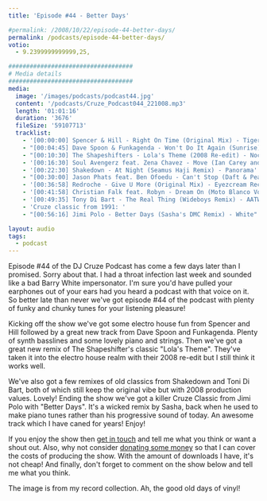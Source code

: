 ```yaml
---
title: 'Episode #44 - Better Days'

#permalink: /2008/10/22/episode-44-better-days/
permalink: /podcasts/episode-44-better-days/
votio:
  - 9.2399999999999,25,

###################################
# Media details
###################################
media:
  image: '/images/podcasts/podcast44.jpg'
  content: '/podcasts/Cruze_Podcast044_221008.mp3'
  length: '01:01:16'
  duration: '3676'
  fileSize: '59107713'
  tracklist:
    - '[00:00:00] Spencer & Hill - Right On Time (Original Mix) - Tiger Records'
    - "[00:04:45] Dave Spoon & Funkagenda - Won't Do It Again (Sunrise) - Big Love Records"
    - "[00:10:30] The Shapeshifters - Lola's Theme (2008 Re-edit) - Nocturnal Groove"
    - '[00:16:30] Soul Avengerz feat. Zena Chavez - Move (Ian Carey and Brad Holland Mix) - GFAB Records'
    - '[00:22:30] Shakedown - At Night (Seamus Haji Remix) - Panorama'
    - "[00:30:00] Jason Phats feat. Ben Ofoedu - Can't Stop (Daft & Pearson Mix) - Data"
    - '[00:36:58] Redroche - Give U More (Original Mix) - Eyezcream Recordings'
    - '[00:41:58] Christian Falk feat. Robyn - Dream On (Moto Blanco Vocal Mix) - Data'
    - '[00:49:35] Tony Di Bart - The Real Thing (Wideboys Remix) - AATW'
    - 'Cruze classic from 1991: '
    - "[00:56:16] Jimi Polo - Better Days (Sasha's DMC Remix) - White"

layout: audio
tags:
  - podcast
---
```


Episode #44 of the DJ Cruze Podcast has come a few days later than I promised. Sorry about that. I had a throat infection last week and sounded like a bad Barry White impersonator. I'm sure you'd have pulled your earphones out of your ears had you heard a podcast with that voice on it. So better late than never we've got episode #44 of the podcast with plenty of funky and chunky tunes for your listening pleasure!

Kicking off the show we've got some electro house fun from Spencer and Hill followed by a great new track from Dave Spoon and Funkagenda. Plenty of synth basslines and some lovely piano and strings. Then we've got a great new remix of The Shapeshifter's classic "Lola's Theme". They've taken it into the electro house realm with their 2008 re-edit but I still think it works well.

We've also got a few remixes of old classics from Shakedown and Toni Di Bart, both of which still keep the original vibe but with 2008 production values. Lovely! Ending the show we've got a killer Cruze Classic from Jimi Polo with "Better Days". It's a wicked remix by Sasha, back when he used to make piano tunes rather than his progressive sound of today. An awesome track which I have caned for years! Enjoy!

If you enjoy the show then [get in touch][2] and tell me what you think or want a shout out. Also, why not consider [donating some money][3] so that I can cover the costs of producing the show. With the amount of downloads I have, it's not cheap! And finally, don't forget to comment on the show below and tell me what you think.

The image is from my record collection. Ah, the good old days of vinyl!

[1]: http://www.djcruze.co.uk/cms/wp-content/uploads/2008/10/podcast44.jpg
[2]: /contact
[3]: http://www.dreamhost.com/donate.cgi?id=8244
[4]: http://www.djcruze.co.uk/cms/wp-content/DownloadButton.gif
[5]: http://www.djcruzeaudio.co.uk/podcasts/Cruze_Podcast044_221008.mp3
